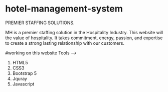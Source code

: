 # hotel-management-system
PREMIER STAFFING SOLUTIONS.

MH is a premier staffing solution in the Hospitality Industry. This website will the value of hospitality. It takes commitment, energy, passion, and expertise to create a strong lasting relationship with our customers.

#working on this website
Tools -->
1. HTML5
2. CSS3
3. Bootstrap 5
4. Jquray
5. Javascript

